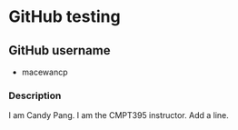 # GitHub testing

## GitHub username
- macewancp

### Description
I am Candy Pang.
I am the CMPT395 instructor.
Add a line.

